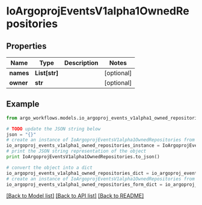 # IoArgoprojEventsV1alpha1OwnedRepositories


## Properties

Name | Type | Description | Notes
------------ | ------------- | ------------- | -------------
**names** | **List[str]** |  | [optional] 
**owner** | **str** |  | [optional] 

## Example

```python
from argo_workflows.models.io_argoproj_events_v1alpha1_owned_repositories import IoArgoprojEventsV1alpha1OwnedRepositories

# TODO update the JSON string below
json = "{}"
# create an instance of IoArgoprojEventsV1alpha1OwnedRepositories from a JSON string
io_argoproj_events_v1alpha1_owned_repositories_instance = IoArgoprojEventsV1alpha1OwnedRepositories.from_json(json)
# print the JSON string representation of the object
print IoArgoprojEventsV1alpha1OwnedRepositories.to_json()

# convert the object into a dict
io_argoproj_events_v1alpha1_owned_repositories_dict = io_argoproj_events_v1alpha1_owned_repositories_instance.to_dict()
# create an instance of IoArgoprojEventsV1alpha1OwnedRepositories from a dict
io_argoproj_events_v1alpha1_owned_repositories_form_dict = io_argoproj_events_v1alpha1_owned_repositories.from_dict(io_argoproj_events_v1alpha1_owned_repositories_dict)
```
[[Back to Model list]](../README.md#documentation-for-models) [[Back to API list]](../README.md#documentation-for-api-endpoints) [[Back to README]](../README.md)


